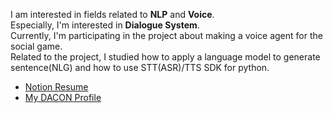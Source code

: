 I am interested in fields related to **NLP** and **Voice**.  
Especially, I'm interested in **Dialogue System**.  
Currently, I'm participating in the project about making a voice agent for the social game.  
Related to the project, I studied how to apply a language model to generate sentence(NLG) and how to use STT(ASR)/TTS SDK for python.  

- [Notion Resume](https://information.notion.site/Jae-Young-Suh-97352f16e3624766ba267fcc87bac966)
- [My DACON Profile](https://dacon.io/myprofile/413816/competition)
